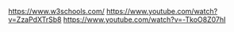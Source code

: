 https://www.w3schools.com/
https://www.youtube.com/watch?v=ZzaPdXTrSb8
https://www.youtube.com/watch?v=-TkoO8Z07hI
